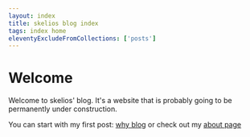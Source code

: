 ```yaml
---
layout: index
title: skelios blog index
tags: index home
eleventyExcludeFromCollections: ['posts']
---
```


# Welcome 

Welcome to skelios' blog. It's a website that is probably going to be permanently under construction.

You can start with my first post: [why blog](./why-blog) or check out my [about page](./about)